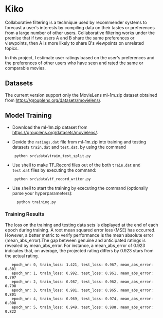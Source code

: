 # Kiko

Collaborative filtering is a technique used by recommender systems to forecast a user's interests by compiling data on their tastes or preferences from a large number of other users. Collaborative filtering works under the premise that if two users A and B share the same preferences or viewpoints, then A is more likely to share B's viewpoints on unrelated topics.

In this project, I estimate user ratings based on the user's preferences and the preferences of other users who have seen and rated the same or comparable movies.



## Datasets

The current version support only the MovieLens ml-1m.zip dataset obtained from https://grouplens.org/datasets/movielens/. 

## Model Training

- Download the ml-1m.zip dataset from  https://grouplens.org/datasets/movielens/.
- Devide the ```ratings.dat``` file from ml-1m.zip into training and testing datasets ```train.dat``` and ```test.dat```. by using the command 

       python src\data\train_test_split.py 
          
- Use shell to make TF_Record files out of the both ```train.dat``` and ```test.dat``` files by executing the command: 

       python src\data\tf_record_writer.py 
      
- Use shell to start the training by executing the command (optionally parse your hyperparameters):

        python training.py 

### Training Results 

The loss on the training and testing data sets is displayed at the end of each epoch during training. A root mean squared error loss (MSE) has occurred. However, a better metric to verify performance is the mean absolute error (mean_abs_error).The gap between genuine and anticipated ratings is revealed by mean_abs_error. For instance, a mean_abs_error of 0.923 indicates that, on average, the projected rating differs by 0.923 stars from the actual rating.

       epoch_nr: 0, train_loss: 1.421, test_loss: 0.967, mean_abs_error: 0.801
       epoch_nr: 1, train_loss: 0.992, test_loss: 0.961, mean_abs_error: 0.797
       epoch_nr: 2, train_loss: 0.987, test_loss: 0.962, mean_abs_error: 0.798
       epoch_nr: 3, train_loss: 0.981, test_loss: 0.965, mean_abs_error: 0.801
       epoch_nr: 4, train_loss: 0.969, test_loss: 0.974, mean_abs_error: 0.808
       epoch_nr: 5, train_loss: 0.949, test_loss: 0.988, mean_abs_error: 0.822